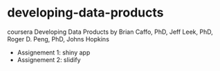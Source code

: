 developing-data-products
========================

coursera Developing Data Products by Brian Caffo, PhD, Jeff Leek, PhD, Roger D. Peng, PhD, Johns Hopkins

- Assignement 1: shiny app
- Assignement 2: slidify

